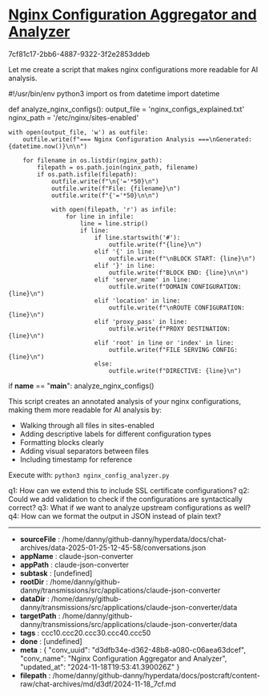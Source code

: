 # [Nginx Configuration Aggregator and Analyzer](https://claude.ai/chat/d3dfb34e-d362-48b8-a080-c06aea63dcef)

7cf81c17-2bb6-4887-9322-3f2e2853ddeb

 Let me create a script that makes nginx configurations more readable for AI analysis.



<antArtifact identifier="nginx-config-analyzer" type="application/vnd.ant.code" language="python" title="Nginx Config Analyzer">
#!/usr/bin/env python3
import os
from datetime import datetime

def analyze_nginx_configs():
    output_file = 'nginx_configs_explained.txt'
    nginx_path = '/etc/nginx/sites-enabled'
    
    with open(output_file, 'w') as outfile:
        outfile.write(f"=== Nginx Configuration Analysis ===\nGenerated: {datetime.now()}\n\n")
        
        for filename in os.listdir(nginx_path):
            filepath = os.path.join(nginx_path, filename)
            if os.path.isfile(filepath):
                outfile.write(f"\n{'='*50}\n")
                outfile.write(f"File: {filename}\n")
                outfile.write(f"{'='*50}\n\n")
                
                with open(filepath, 'r') as infile:
                    for line in infile:
                        line = line.strip()
                        if line:
                            if line.startswith('#'):
                                outfile.write(f"{line}\n")
                            elif '{' in line:
                                outfile.write(f"\nBLOCK START: {line}\n")
                            elif '}' in line:
                                outfile.write(f"BLOCK END: {line}\n\n")
                            elif 'server_name' in line:
                                outfile.write(f"DOMAIN CONFIGURATION: {line}\n")
                            elif 'location' in line:
                                outfile.write(f"\nROUTE CONFIGURATION: {line}\n")
                            elif 'proxy_pass' in line:
                                outfile.write(f"PROXY DESTINATION: {line}\n")
                            elif 'root' in line or 'index' in line:
                                outfile.write(f"FILE SERVING CONFIG: {line}\n")
                            else:
                                outfile.write(f"DIRECTIVE: {line}\n")

if __name__ == "__main__":
    analyze_nginx_configs()
</antArtifact>

This script creates an annotated analysis of your nginx configurations, making them more readable for AI analysis by:
- Walking through all files in sites-enabled
- Adding descriptive labels for different configuration types
- Formatting blocks clearly
- Adding visual separators between files
- Including timestamp for reference

Execute with: `python3 nginx_config_analyzer.py`

q1: How can we extend this to include SSL certificate configurations?
q2: Could we add validation to check if the configurations are syntactically correct?
q3: What if we want to analyze upstream configurations as well?
q4: How can we format the output in JSON instead of plain text?

---

* **sourceFile** : /home/danny/github-danny/hyperdata/docs/chat-archives/data-2025-01-25-12-45-58/conversations.json
* **appName** : claude-json-converter
* **appPath** : claude-json-converter
* **subtask** : [undefined]
* **rootDir** : /home/danny/github-danny/transmissions/src/applications/claude-json-converter
* **dataDir** : /home/danny/github-danny/transmissions/src/applications/claude-json-converter/data
* **targetPath** : /home/danny/github-danny/transmissions/src/applications/claude-json-converter/data
* **tags** : ccc10.ccc20.ccc30.ccc40.ccc50
* **done** : [undefined]
* **meta** : {
  "conv_uuid": "d3dfb34e-d362-48b8-a080-c06aea63dcef",
  "conv_name": "Nginx Configuration Aggregator and Analyzer",
  "updated_at": "2024-11-18T19:53:41.390026Z"
}
* **filepath** : /home/danny/github-danny/hyperdata/docs/postcraft/content-raw/chat-archives/md/d3df/2024-11-18_7cf.md